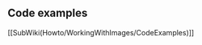 <!-- Name: Howto/WorkingWithImages/CodeExamples -->
<!-- Version: 4 -->
<!-- Last-Modified: 2006/12/28 12:33:07 -->
<!-- Author: lakiboy -->
## Code examples
[[SubWiki(Howto/WorkingWithImages/CodeExamples)]]
